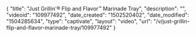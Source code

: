 {
    "title": "Just Grillin'&reg; Flip and Flavor&trade; Marinade Tray",
    "description": "",
    "videoid": "109977492",
    "date_created": "1502520402",
    "date_modified": "1504285634",
    "type": "captivate",
    "layout": "video",
    "url": "\/v\/just-grillin-flip-and-flavor-marinade-tray\/109977492"
}